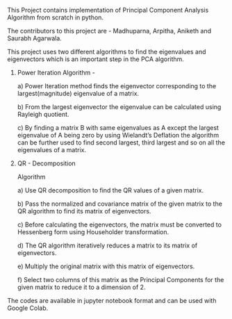 This Project contains implementation of Principal Component Analysis Algorithm from scratch in python.

The contributors to this project are - Madhuparna, Arpitha, Aniketh and Saurabh Agarwala.

This project uses two different algorithms to find the eigenvalues and eigenvectors which is an important step in the PCA algorithm.

1. Power Iteration Algorithm -

	a)	Power Iteration method finds the eigenvector corresponding to the largest(magnitude) eigenvalue of a matrix.

	b)  	From the largest eigenvector the eigenvalue can be calculated using  Rayleigh quotient.

	c)	By finding a matrix B with same eigenvalues as A except the largest eigenvalue of A being zero by using Wielandt’s Deflation the algorithm can be further used to find second largest, third largest and so on all the eigenvalues of a matrix.


2. QR - Decomposition

	Algorithm

	a) Use QR decomposition to find the QR values of a given matrix.

	b) Pass the normalized and covariance matrix of the given matrix to the QR algorithm to find its matrix of eigenvectors.

	c) Before calculating the eigenvectors, the matrix must be converted to Hessenberg form using Householder transformation.

	d) The QR algorithm iteratively reduces a matrix to its matrix of eigenvectors.

	e) Multiply the original matrix with this matrix of eigenvectors.

	f) Select two columns of this matrix as the Principal Components for the given matrix to reduce it to a dimension of 2.

The codes are available in jupyter notebook format and can be used with Google Colab.






